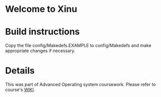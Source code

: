 # Welcome to Xinu

# Build instructions

Copy the file config/Makedefs.EXAMPLE to config/Makedefs and make appropriate changes if necessary.

# Details

This was part of Advanced Operating system coursework. Please refer to course's [WIKI](https://github.iu.edu/SOIC-Operating-Systems/AOS-FA16/wiki).
